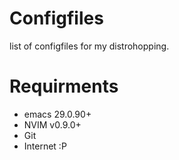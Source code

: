 # Configfiles

list of configfiles for my distrohopping.

# Requirments

* emacs 29.0.90+
* NVIM v0.9.0+
* Git
* Internet :P
